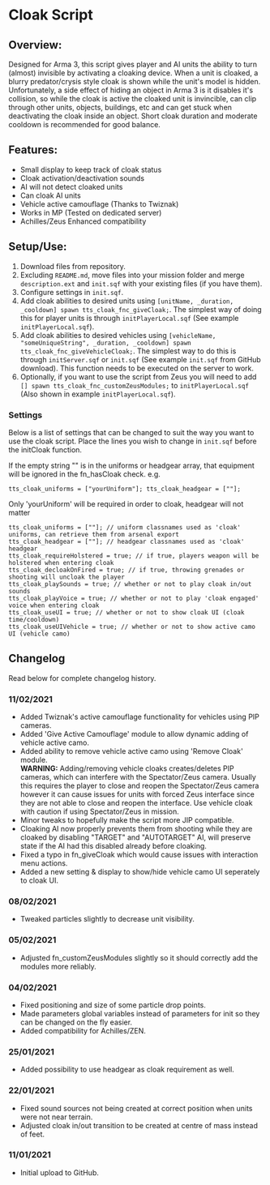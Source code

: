 # Cloak Script
## Overview:
Designed for Arma 3, this script gives player and AI units the ability to turn (almost) invisible by activating a cloaking device. When a unit is cloaked, a blurry predator/crysis style cloak is shown while the unit's model is hidden. Unfortunately, a side effect of hiding an object in Arma 3 is it disables it's collision, so while the cloak is active the cloaked unit is invincible, can clip through other units, objects, buildings, etc and can get stuck when deactivating the cloak inside an object. Short cloak duration and moderate cooldown is recommended for good balance.

## Features:
- Small display to keep track of cloak status
- Cloak activation/deactivation sounds
- AI will not detect cloaked units
- Can cloak AI units
- Vehicle active camouflage (Thanks to Twiznak)
- Works in MP (Tested on dedicated server)
- Achilles/Zeus Enhanced compatibility

## Setup/Use:
1. Download files from repository.
2. Excluding `README.md`, move files into your mission folder and merge `description.ext` and `init.sqf` with your existing files (if you have them).
3. Configure settings in `init.sqf`.
4. Add cloak abilities to desired units using `[unitName, _duration, _cooldown] spawn tts_cloak_fnc_giveCloak;`. The simplest way of doing this for player units is through `initPlayerLocal.sqf` (See example `initPlayerLocal.sqf`).
5. Add cloak abilities to desired vehicles using `[vehicleName, "someUniqueString", _duration, _cooldown] spawn tts_cloak_fnc_giveVehicleCloak;`. The simplest way to do this is through `initServer.sqf` or `init.sqf` (See example `init.sqf` from GitHub download). This function needs to be executed on the server to work.
6. Optionally, if you want to use the script from Zeus you will need to add `[] spawn tts_cloak_fnc_customZeusModules;` to `initPlayerLocal.sqf` (Also shown in example `initPlayerLocal.sqf`).

### Settings  
Below is a list of settings that can be changed to suit the way you want to use the cloak script. Place the lines you wish to change in `init.sqf` before the initCloak function.  

If the empty string "" is in the uniforms or headgear array, that equipment will be ignored in the fn_hasCloak check. e.g. 
```sqf 
tts_cloak_uniforms = ["yourUniform"]; tts_cloak_headgear = [""];
```
Only 'yourUniform' will be required in order to cloak, headgear will not matter  
```sqf
tts_cloak_uniforms = [""]; // uniform classnames used as 'cloak' uniforms, can retrieve them from arsenal export
tts_cloak_headgear = [""]; // headgear classnames used as 'cloak' headgear
tts_cloak_requireHolstered = true; // if true, players weapon will be holstered when entering cloak
tts_cloak_decloakOnFired = true; // if true, throwing grenades or shooting will uncloak the player
tts_cloak_playSounds = true; // whether or not to play cloak in/out sounds
tts_cloak_playVoice = true; // whether or not to play 'cloak engaged' voice when entering cloak
tts_cloak_useUI = true; // whether or not to show cloak UI (cloak time/cooldown)
tts_cloak_useUIVehicle = true; // whether or not to show active camo UI (vehicle camo)
```

## Changelog
Read below for complete changelog history.

### 11/02/2021
- Added Twiznak's active camouflage functionality for vehicles using PIP cameras.
- Added 'Give Active Camouflage' module to allow dynamic adding of vehicle active camo.  
- Added ability to remove vehicle active camo using 'Remove Cloak' module.  
**WARNING:** Adding/removing vehicle cloaks creates/deletes PIP cameras, which can interfere with the Spectator/Zeus camera. Usually this requires the player to close and reopen the Spectator/Zeus camera however it can cause issues for units with forced Zeus interface since they are not able to close and reopen the interface. Use vehicle cloak with caution if using Spectator/Zeus in mission.
- Minor tweaks to hopefully make the script more JIP compatible.
- Cloaking AI now properly prevents them from shooting while they are cloaked by disabling "TARGET" and "AUTOTARGET" AI, will preserve state if the AI had this disabled already before cloaking.
- Fixed a typo in fn_giveCloak which would cause issues with interaction menu actions.
- Added a new setting & display to show/hide vehicle camo UI seperately to cloak UI.

### 08/02/2021
- Tweaked particles slightly to decrease unit visibility.

### 05/02/2021
- Adjusted fn_customZeusModules slightly so it should correctly add the modules more reliably.

### 04/02/2021
- Fixed positioning and size of some particle drop points.
- Made parameters global variables instead of parameters for init so they can be changed on the fly easier.
- Added compatibility for Achilles/ZEN.

### 25/01/2021
- Added possibility to use headgear as cloak requirement as well.

### 22/01/2021
- Fixed sound sources not being created at correct position when units were not near terrain.
- Adjusted cloak in/out transition to be created at centre of mass instead of feet.

### 11/01/2021
- Initial upload to GitHub.
